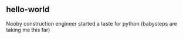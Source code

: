 hello-world
-----------

Nooby construction engineer started a taste for python (babysteps are taking me this far)

